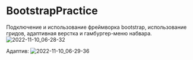# BootstrapPractice
Подключение и использование фреймворка bootstrap, использование гридов, адаптивная верстка и гамбургер-меню набвара.
![2022-11-10_06-28-32](https://user-images.githubusercontent.com/63184742/200978510-a2d8ea34-5ce3-43d8-a667-37aa142b9d2b.png)

Адаптив:
![2022-11-10_06-29-36](https://user-images.githubusercontent.com/63184742/200978544-fe7d0245-b86e-43ad-84de-b70b27c0f5ca.png)
